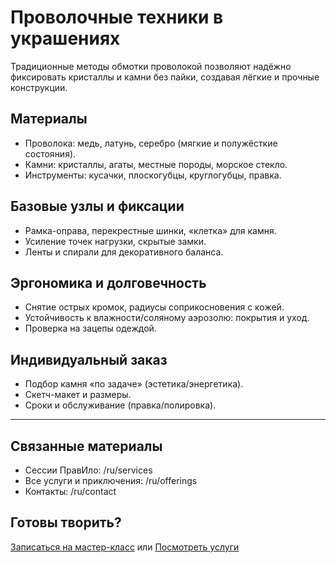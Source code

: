 # Проволочные техники в украшениях

Традиционные методы обмотки проволокой позволяют надёжно фиксировать кристаллы и камни без пайки, создавая лёгкие и прочные конструкции.

## Материалы
- Проволока: медь, латунь, серебро (мягкие и полужёсткие состояния).
- Камни: кристаллы, агаты, местные породы, морское стекло.
- Инструменты: кусачки, плоскогубцы, круглогубцы, правка.

## Базовые узлы и фиксации
- Рамка-оправа, перекрестные шинки, «клетка» для камня.
- Усиление точек нагрузки, скрытые замки.
- Ленты и спирали для декоративного баланса.

## Эргономика и долговечность
- Снятие острых кромок, радиусы соприкосновения с кожей.
- Устойчивость к влажности/соляному аэрозолю: покрытия и уход.
- Проверка на зацепы одеждой.

## Индивидуальный заказ
- Подбор камня «по задаче» (эстетика/энергетика).
- Скетч-макет и размеры.
- Сроки и обслуживание (правка/полировка).

---

## Связанные материалы
- Сессии ПравИло: /ru/services
- Все услуги и приключения: /ru/offerings
- Контакты: /ru/contact

## Готовы творить?
[Записаться на мастер-класс](/ru/contact) или [Посмотреть услуги](/ru/services)

